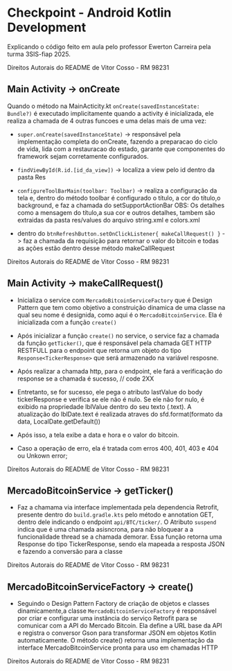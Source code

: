 # Checkpoint - Android Kotlin Development

Explicando o código feito em aula pelo professor Ewerton Carreira pela turma 3SIS-fiap 2025.

Direitos Autorais do README de Vitor Cosso - RM 98231


## Main Activity -> onCreate

Quando o método na MainActicity.kt `onCreate(savedInstanceState: Bundle?)` é executado implicitamente quando a activity é inicializada, ele realiza a chamada de 4 outras funcoes e uma delas mais de uma vez:

- `super.onCreate(savedInstanceState)` -> responsável pela implementação completa do onCreate, fazendo a preparacao do ciclo de vida, lida com a restauracao do estado, garante que componentes do framework sejam corretamente configurados.

- `findViewById(R.id.[id_da_view])` -> localiza a view pelo id dentro da pasta Res

- `configureToolBarMain(toolbar: Toolbar)` -> realiza a configuração da tela e, dentro do método toolbar é configurado o título, a cor do título,o background, e faz a chamada do setSupportActionBar
  OBS: Os detalhes como a mensagem do título,a sua cor e outros detalhes, tambem são extraidas da pasta res/values do arquivo string.xml e colors.xml

- dentro do `btnRefreshButton.setOnClickListener{ makeCallRequest() }` -> faz a chamada da requisição para retornar o valor do bitcoin e todas as ações estão dentro desse método makeCallRequest

Direitos Autorais do README de Vitor Cosso - RM 98231

## Main Activity -> makeCallRequest()


- Inicializa o service com `MercadoBitcoinServiceFactory` que é Design Pattern que tem como objetivo a construição dinamica de uma classe na qual seu nome é designida, como aqui é o `MercadoBitcoinService`. Ela é inicializada com a função  `create()`

- Após inicializar a função `create()` no service, o service faz a chamada da função `getTicker()`, que é responsável pela chamada GET HTTP RESTFULL para o endpoint que retorna um objeto do tipo `Response<TickerResponse>` que será armazenado na variável resposne.

- Após realizar a chamada http, para o endpoint, ele fará a verificação do response se a chamada é sucesso, // code 2XX

- Entretanto, se for sucesso, ele pega o atributo lastValue do body tickerResponse e verifica se ele não é nulo. Se ele não for nulo, é exibido na propriedade lblValue dentro do seu texto (.text). A atualização do lblDate.text é realizada atraves do sfd.format(formato da data, LocalDate.getDefault())

- Após isso, a tela exibe a data e hora e o valor do bitcoin.

- Caso a operação de erro, ela é tratada com erros 400, 401, 403 e 404 ou Unkown error;

Direitos Autorais do README de Vitor Cosso - RM 98231


## MercadoBitcoinService -> getTicker()

- Faz a chamama via interface implementada pela dependencia Retrofit, presente dentro do `build.gradle.kts` pelo método e annotation GET, dentro dele indicando o endpoint `api/BTC/ticker/`. O Atributo `suspend` indica que é uma chamada asisncrona, para não bloquear a a funcionalidade thread se a chamada demorar. Essa função retorna uma Response do tipo TickerResponse, sendo ela mapeada a resposta JSON e fazendo a conversão para a classe

Direitos Autorais do README de Vitor Cosso - RM 98231


## MercadoBitcoinServiceFactory -> create()

- Seguindo o Design Pattern Factory de criação de objetos e classes dinamicamente,a classe `MercadoBitcoinServiceFactory` é responsável por criar e configurar uma instância do serviço Retrofit para se comunicar com a API do Mercado Bitcoin. Ela define a URL base da API e registra o conversor Gson para transformar JSON em objetos Kotlin automaticamente. O método create() retorna uma implementação da interface MercadoBitcoinService pronta para uso em chamadas HTTP



Direitos Autorais do README de Vitor Cosso - RM 98231
